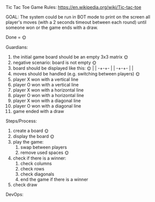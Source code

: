 Tic Tac Toe Game
Rules: https://en.wikipedia.org/wiki/Tic-tac-toe

GOAL:
The system could be run in BOT mode to print on the screen all player's moves (with a 2 seconds timeout between each round) until someone won or the
game ends with a draw.


Done = 🌞

Guardians:
1. the initial game board should be an empty 3x3 matrix 🌞
2. negative scenario: board is not empty 🌞
3. board should be displayed like this: 🌞
    | |
   -+-+-
    | |
   -+-+-
    | |
4. moves should be handled (e.g. switching between players) 🌞
5. player X won with a vertical line
6. player O won with a vertical line
7. player X won with a horizontal line
8. player O won with a horizontal line
9. player X won with a diagonal line
10. player O won with a diagonal line
11. game ended with a draw

Steps/Process:
1. create a board 🌞
2. display the board 🌞
3. play the game:
   1. swap between players
   2. remove used spaces 🌞
4. check if there is a winner:
   1. check columns
   2. check rows
   3. check diagonals
   4. end the game if there is a winner
5. check draw

DevOps:
